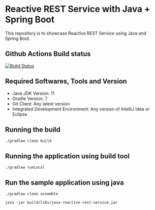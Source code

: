 # Reactive REST Service with Java + Spring Boot

This repository is to showcase Reactive REST Service using Java and Spring Boot.

## Github Actions Build status
[![Build Status](https://github.com/harishkannarao/java-reactive-rest-service/workflows/CI-main/badge.svg)](https://github.com/harishkannarao/java-reactive-rest-service/actions?query=workflow%3ACI-main)

## Required Softwares, Tools and Version
* Java JDK Version: 11
* Gradle Version: 7
* Git Client: Any latest version
* Integrated Development Environment: Any version of IntelliJ Idea or Eclipse

## Running the build

    ./gradlew clean build
    
## Running the application using build tool

    ./gradlew runLocal

## Run the sample application using java
    
    ./gradlew clean assemble

    java -jar build/libs/java-reactive-rest-service.jar  
